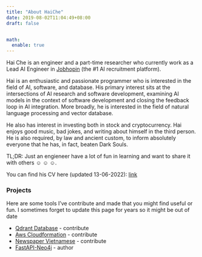 ```yaml
---
title: "About HaiChe"
date: 2019-08-02T11:04:49+08:00
draft: false


math:
  enable: true
---
```

Hai Che is an engineer and a part-time researcher who currently work as a Lead AI Engineer in [Jobhopin](https://www.jobhopin.com/) (the #1 AI recruitment platform).

Hai is an enthusiastic and passionate programmer who is interested in the field of AI, software, and database. His primary interest sits at the intersections of AI research and software development, examining AI models in the context of software development and closing the feedback loop in AI integration. More broadly, he is interested in the field of natural language processing and vector database.

He also has interest in investing both in stock and cryptocurrency. Hai enjoys good music, bad jokes, and writing about himself in the third person. He is also required, by law and ancient custom, to inform absolutely everyone that he has, in fact, beaten Dark Souls.

TL;DR: Just an engieneer have a lot of fun in learning and want to share it with others :relaxed: :relaxed: :relaxed:.

You can find his CV here (updated 13-06-2022): [link](https://raw.githubusercontent.com/haicheviet/personal-space/main/site/assets/pdf/my_resume.pdf)

### Projects

Here are some tools I’ve contribute and made that you might find useful or fun. I sometimes forget to update this page for years so it might be out of date

* [Qdrant Database](https://github.com/qdrant/qdrant) - contribute
* [Aws Cloudformation](https://github.com/haicheviet/aws-cf-templates) - contribute
* [Newspaper Vietnamese](https://github.com/haicheviet/newspaper) - contribute
* [FastAPI-Neo4j](https://github.com/haicheviet/full-stack-fastapi-neo4j) - author
